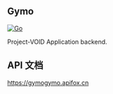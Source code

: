 ## Gymo

[![Go](https://github.com/VOD-Studio/gymo/actions/workflows/go.yml/badge.svg)](https://github.com/VOD-Studio/gymo/actions/workflows/go.yml)

Project-VOID Application backend.

## API 文档

https://gymogymo.apifox.cn
